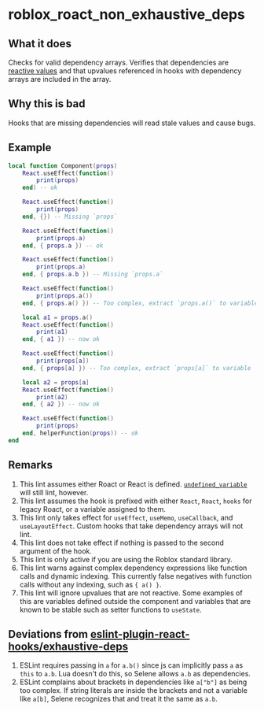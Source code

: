 # roblox_roact_non_exhaustive_deps
## What it does
Checks for valid dependency arrays. Verifies that dependencies are [reactive values](https://react.dev/learn/lifecycle-of-reactive-effects#effects-react-to-reactive-values) and that upvalues referenced in hooks with dependency arrays are included in the array.

## Why this is bad
Hooks that are missing dependencies will read stale values and cause bugs.

## Example
```lua
local function Component(props)
    React.useEffect(function()
        print(props)
    end) -- ok

    React.useEffect(function()
        print(props)
    end, {}) -- Missing `props`

    React.useEffect(function()
        print(props.a)
    end, { props.a }) -- ok

    React.useEffect(function()
        print(props.a)
    end, { props.a.b }) -- Missing `props.a`

    React.useEffect(function()
        print(props.a())
    end, { props.a() }) -- Too complex, extract `props.a()` to variable

    local a1 = props.a()
    React.useEffect(function()
        print(a1)
    end, { a1 }) -- now ok

    React.useEffect(function()
        print(props[a])
    end, { props[a] }) -- Too complex, extract `props[a]` to variable

    local a2 = props[a]
    React.useEffect(function()
        print(a2)
    end, { a2 }) -- now ok

    React.useEffect(function()
        print(props)
    end, helperFunction(props)) -- ok
end
```

## Remarks
1. This lint assumes either Roact or React is defined. [`undefined_variable`](./undefined_variable.md) will still lint, however.
2. This lint assumes the hook is prefixed with either `React`, `Roact`, `hooks` for legacy Roact, or a variable assigned to them.
3. This lint only takes effect for `useEffect`, `useMemo`, `useCallback`, and `useLayoutEffect`. Custom hooks that take dependency arrays will not lint.
4. This lint does not take effect if nothing is passed to the second argument of the hook.
5. This lint is only active if you are using the Roblox standard library.
6. This lint warns against complex dependency expressions like function calls and dynamic indexing. This currently false negatives with function calls without any indexing, such as `{ a() }`. 
7. This lint will ignore upvalues that are not reactive. Some examples of this are variables defined outside the component and variables that are known to be stable such as setter functions to `useState`.

## Deviations from [eslint-plugin-react-hooks/exhaustive-deps](https://www.npmjs.com/package/eslint-plugin-react-hooks)
1. ESLint requires passing in `a` for `a.b()` since js can implicitly pass `a` as `this` to `a.b`. Lua doesn't do this, so Selene allows `a.b` as dependencies.
2. ESLint complains about brackets in dependencies like `a["b"]` as being too complex. If string literals are inside the brackets and not a variable like `a[b]`, Selene recognizes that and treat it the same as `a.b`.
